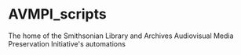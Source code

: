 # AVMPI_scripts
The home of the Smithsonian Library and Archives Audiovisual Media Preservation Initiative's automations
